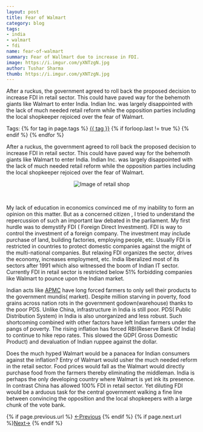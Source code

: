 ```yaml
---
layout: post
title: Fear of Walmart
category: blog
tags:
- india
- walmart
- fdi
name: fear-of-walmart
summary: Fear of Wallmart due to increase in FDI.
image: https://i.imgur.com/yXNTzgN.jpg
author: Tushar Sharma
thumb: https://i.imgur.com/yXNTzgN.jpg
---
```


After a ruckus, the government agreed to roll back the proposed decision to increase FDI in retail sector. This could have paved way for the behemoth giants like Walmart to enter India. Indian Inc. was largely disappointed with the lack of much needed retail reform while the opposition parties including the local shopkeeper rejoiced over the fear of Walmart.<!-- truncate_here -->

<p>Tags: {% for tag in page.tags %} <a class="mytag" href="/tag/{{ tag }}" title="View posts tagged with &quot;{{ tag }}&quot;">{{ tag }}</a>  {% if forloop.last != true %} {% endif %} {% endfor %} </p>

After a ruckus, the government agreed to roll back the proposed decision to increase FDI in retail sector. This could have paved way for the behemoth giants like Walmart to enter India. Indian Inc. was largely disappointed with the lack of much needed retail reform while the opposition parties including the local shopkeeper rejoiced over the fear of Walmart.

<p>
<center>
<img alt="Image of retail shop" src="https://i.imgur.com/yXNTzgN.jpg" >
</center>
</p><br>

My lack of education in economics convinced me of my inability to form an opinion on this matter. But as a concerned citizen , I tried to understand the repercussion of such an important law debated in the parliament. My first hurdle was to demystify FDI ( Foreign Direct Investment). FDI is way to control the investment of a foreign company. The investment may include purchase of land, building factories, employing people, etc. Usually FDI is restricted in countries to protect domestic companies against the might of the multi-national companies. But relaxing FDI organizes the sector, drives the economy, increases employment, etc. India liberalized most of its sectors after 1991 which also witnessed the boom of Indian IT sector. Currently FDI in retail sector is restricted below 51% forbidding companies like Walmart to pounce upon the Indian market.


Indian acts like [APMC][APMC] have long forced farmers to only sell their products to the government mundis( market). Despite million starving in poverty, food grains across nation rots in the government godown(warehouse) thanks to the poor PDS. Unlike China, infrastructure in India is still poor. PDS( Public Distribution System) in India is also unorganized and less robust. Such shortcoming combined with other factors have left Indian farmers under the pangs of poverty. The rising inflation has forced RBI(Reserve Bank Of India) to continue to hike repo rates. This slowed the GDP( Gross Domestic Product) and devaluation of Indian ruppee against the dollar.

Does the much hyped Walmart would be a panacea for Indian consumers against the inflation? Entry of Walmart would usher the much needed reform in the retail sector. Food prices would fall as the Walmart would directly purchase food from the farmers thereby eliminating the middleman. India is perhaps the only developing country where Walmart is yet ink its presence. In contrast China has allowed 100% FDI in retail sector. Yet diluting FDI would be a arduous task for the central government walking a fine line between convincing the opposition and the local shopkeepers with a large chunk of the vote bank.

<nav class="pagination clear" style="padding-bottom:20px;">
{% if page.previous.url %} <a class="prev-item" href="{{page.previous.url}}" title="Previous Post: {{page.previous.title}}">&larr;Previous</a>   {% endif %}  {% if page.next.url %}<a class="next-item" href="{{page.next.url}}" title="Next Post: {{page.next.title}}">Next&rarr;</a>         {% endif %}
</nav>


[APMC]: https://en.wikipedia.org/wiki/Agricultural_Produce_Market_Committee
